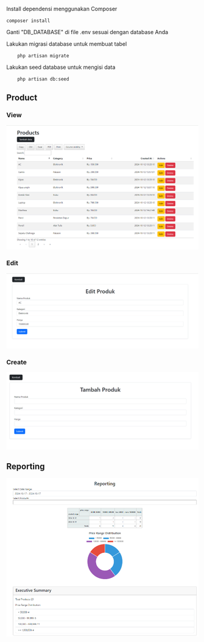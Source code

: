 Install dependensi menggunakan Composer

```
composer install
```

Ganti "DB_DATABASE" di file .env sesuai dengan database Anda

Lakukan migrasi database untuk membuat tabel

```
    php artisan migrate
```

Lakukan seed database untuk mengisi data

```
    php artisan db:seed
```

## Product

### View

![gambar_1](./public/gambar/gambar_1.png)

### Edit

![gambar_2](./public/gambar/gambar_2.png)

### Create

![gambar_3](./public/gambar/gambar_3.png)

## Reporting

![gambar_4](./public/gambar/gambar_4.png)
